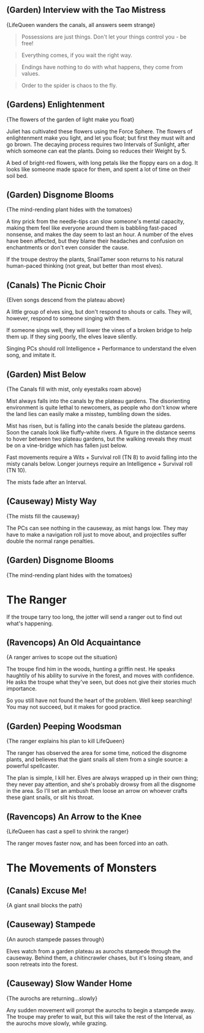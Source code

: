 (Garden) Interview with the Tao Mistress
-----
{LifeQueen wanders the canals, all answers seem strange}

> Possessions are just things.  Don't let your things control you - be free!

> Everything comes, if you wait the right way.

> Endings have nothing to do with what happens, they come from values.

> Order to the spider is chaos to the fly.


(Gardens) Enlightenment
-----
{The flowers of the garden of light make you float}

Juliet has cultivated these flowers using the Force Sphere.
The flowers of enlightenment make you light, and let you float; but first they must wilt and go brown.
The decaying process requires two Intervals of Sunlight, after which someone can eat the plants.
Doing so reduces their Weight by 5.

>>>
A bed of bright-red flowers, with long petals like the floppy ears on a dog.
It looks like someone made space for them, and spent a lot of time on their soil bed.
>>>


(Garden) Disgnome Blooms
-----
{The mind-rending plant hides with the tomatoes}

A tiny prick from the needle-tips can slow someone's mental capacity, making them feel like everyone around them is babbling fast-paced nonsense, and makes the day seem to last an hour.
A number of the elves have been affected, but they blame their headaches and confusion on enchantments or don't even consider the cause.

If the troupe destroy the plants, SnailTamer soon returns to his natural human-paced thinking (not great, but better than most elves).

(Canals) The Picnic Choir
-----
{Elven songs descend from the plateau above}

A little group of elves sing, but don't respond to shouts or calls.
They will, however, respond to someone singing with them.

If someone sings well, they will lower the vines of a broken bridge to help them up.
If they sing poorly, the elves leave silently.

Singing PCs should roll Intelligence + Performance to understand the elven song, and imitate it.

(Garden) Mist Below
-----
{The Canals fill with mist, only eyestalks roam above}

Mist always falls into the canals by the plateau gardens.
The disorienting environment is quite lethal to newcomers, as people who don't know where the land lies can easily make a misstep, tumbling down the sides.

>>>
Mist has risen, but is falling into the canals beside the plateau gardens.
Soon the canals look like fluffy-white rivers.
A figure in the distance seems to hover between two plateau gardens, but the walking reveals they must be on a vine-bridge which has fallen just below.
>>>

Fast movements require a Wits + Survival roll (TN 8) to avoid falling into the misty canals below.
Longer journeys require an Intelligence + Survival roll (TN 10).

The mists fade after an Interval.

(Causeway) Misty Way
-----
{The mists fill the causeway}

The PCs can see nothing in the causeway, as mist hangs low.
They may have to make a navigation roll just to move about, and projectiles suffer double the normal range penalties.

(Garden) Disgnome Blooms
-----
{The mind-rending plant hides with the tomatoes}

# The Ranger

If the troupe tarry too long, the jotter will send a ranger out to find out what's happening.

(Ravencops) An Old Acquaintance
-----
{A ranger arrives to scope out the situation}

The troupe find him in the woods, hunting a griffin nest.
He speaks haughtily of his ability to survive in the forest, and moves with confidence.
He asks the troupe what they've seen, but does not give their stories much importance.

>>>
So you still have not found the heart of the problem.
Well keep searching!
You may not succeed, but it makes for good practice.
>>>

(Garden) Peeping Woodsman
-----
{The ranger explains his plan to kill LifeQueen}

The ranger has observed the area for some time, noticed the disgnome plants, and believes that the giant snails all stem from a single source: a powerful spellcaster.

>>>
The plan is simple, I kill her.
Elves are always wrapped up in their own thing; they never pay attention, and she's probably drowsy from all the disgnome in the area.
So I'll set an ambush then loose an arrow on whoever crafts these giant snails, or slit his throat.
>>>

(Ravencops) An Arrow to the Knee
-----
{LifeQueen has cast a spell to shrink the ranger}

The ranger moves faster now,
and has been forced into an oath.


# The Movements of Monsters

(Canals) Excuse Me!
-----
{A giant snail blocks the path}



(Causeway) Stampede
-----
{An auroch stampede passes through}

Elves watch from a garden plateau as aurochs stampede through the causeway.
Behind them, a chitincrawler chases, but it's losing steam, and soon retreats into the forest.

(Causeway) Slow Wander Home
-----
{The aurochs are returning...slowly}

Any sudden movement will prompt the aurochs to begin a stampede away.
The troupe may prefer to wait, but this will take the rest of the Interval, as the aurochs move slowly, while grazing.

